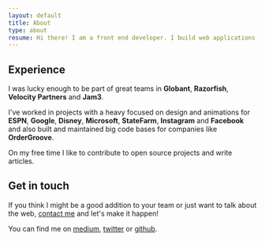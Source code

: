 ```yaml
---
layout: default
title: About
type: about
resume: Hi there! I am a front end developer. I build web applications and interfaces with a keen eye on scalability, performance and user experience.
---
```



## Experience

I was lucky enough to be part of great teams in **Globant**, **Razorfish**, **Velocity&nbsp;Partners** and&nbsp;**Jam3**.

I've worked in projects with a heavy focused on design and animations for **ESPN**, **Google**, **Disney**, **Microsoft**, **StateFarm**, **Instagram** and&nbsp;**Facebook** and also built and maintained big code bases for companies like **OrderGroove**.

On my free time I like to contribute to open source projects and write articles.

## Get in touch

If you think I might be a good addition to your team or just want to talk about the web, [contact me](mailto:jmenichelli@gmail.com) and let's make it happen!

You can find me on [medium](https://medium.com/@jeremenichelli), [twitter](https://twitter.com/jeremenichelli) or&nbsp;[github](https://github.com/jeremenichelli).
